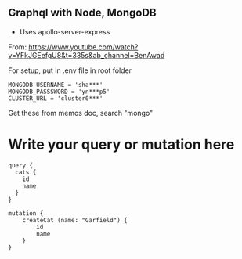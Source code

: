 ## Graphql with Node, MongoDB

- Uses apollo-server-express

From: https://www.youtube.com/watch?v=YFkJGEefgU8&t=335s&ab_channel=BenAwad

For setup, put in .env file in root folder
```
MONGODB_USERNAME = 'sha***'
MONGODB_PASSSWORD = 'yn***p5'
CLUSTER_URL = 'cluster0***'
```
Get these from memos doc, search "mongo"


# Write your query or mutation here
```
query {
  cats {
    id
    name
  }
}
```

```
mutation {
    createCat (name: "Garfield") {
        id
        name
    }
}
```
